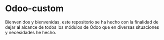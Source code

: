 # Odoo-custom
Bienvenidos y bienvenidas, este repositorio se ha hecho con la finalidad de dejar al alcance de todos los módulos de Odoo que en diversas situaciones y necesidades he hecho.  

